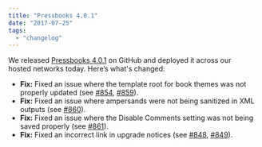 ```yaml
---
title: "Pressbooks 4.0.1"
date: "2017-07-25"
tags: 
  - "changelog"
---
```


We released [Pressbooks 4.0.1](https://github.com/pressbooks/pressbooks/releases/tag/4.0.1) on GitHub and deployed it across our hosted networks today. Here’s what's changed:

- **Fix:** Fixed an issue where the template root for book themes was not properly updated (see [#854](https://github.com/pressbooks/pressbooks/issues/854), [#859](https://github.com/pressbooks/pressbooks/pull/859)).
- **Fix:** Fixed an issue where ampersands were not being sanitized in XML outputs (see [#860](https://github.com/pressbooks/pressbooks/pull/860)).
- **Fix:** Fixed an issue where the Disable Comments setting was not being saved properly (see [#861](https://github.com/pressbooks/pressbooks/pull/861)).
- **Fix:** Fixed an incorrect link in upgrade notices (see [#848](https://github.com/pressbooks/pressbooks/issues/848), [#849](https://github.com/pressbooks/pressbooks/pull/849)).
